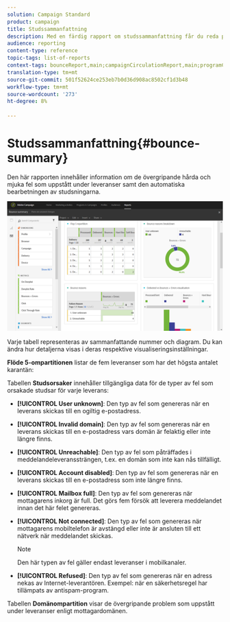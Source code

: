 ```yaml
---
solution: Campaign Standard
product: campaign
title: Studssammanfattning
description: Med en färdig rapport om studssammanfattning får du reda på status för skickade kampanjer och vilka fel de har råkat ut för.
audience: reporting
content-type: reference
topic-tags: list-of-reports
context-tags: bounceReport,main;campaignCirculationReport,main;programCirculationReport,main
translation-type: tm+mt
source-git-commit: 501f52624ce253eb7b0d36d908ac8502cf1d3b48
workflow-type: tm+mt
source-wordcount: '273'
ht-degree: 8%

---
```



# Studssammanfattning{#bounce-summary}

Den här rapporten innehåller information om de övergripande hårda och mjuka fel som uppstått under leveranser samt den automatiska bearbetningen av studsningarna.

![](assets/campaign_reports_bounces.png)

Varje tabell representeras av sammanfattande nummer och diagram. Du kan ändra hur detaljerna visas i deras respektive visualiseringsinställningar.

**Flöde 5-ompartitionen** listar de fem leveranser som har det högsta antalet karantän:

Tabellen **Studsorsaker** innehåller tillgängliga data för de typer av fel som orsakade studsar för varje leverans:

* **[!UICONTROL User unknown]**: Den typ av fel som genereras när en leverans skickas till en ogiltig e-postadress.
* **[!UICONTROL Invalid domain]**: Den typ av fel som genereras när en leverans skickas till en e-postadress vars domän är felaktig eller inte längre finns.
* **[!UICONTROL Unreachable]**: Den typ av fel som påträffades i meddelandeleveranssträngen, t.ex. en domän som inte kan nås tillfälligt.
* **[!UICONTROL Account disabled]**: Den typ av fel som genereras när en leverans skickas till en e-postadress som inte längre finns.
* **[!UICONTROL Mailbox full]**: Den typ av fel som genereras när mottagarens inkorg är full. Det görs fem försök att leverera meddelandet innan det här felet genereras.
* **[!UICONTROL Not connected]**: Den typ av fel som genereras när mottagarens mobiltelefon är avstängd eller inte är ansluten till ett nätverk när meddelandet skickas.

   >[!NOTE]
   >
   >Den här typen av fel gäller endast leveranser i mobilkanaler.

* **[!UICONTROL Refused]**: Den typ av fel som genereras när en adress nekas av Internet-leverantören. Exempel: när en säkerhetsregel har tillämpats av antispam-program.

Tabellen **Domänompartition** visar de övergripande problem som uppstått under leveranser enligt mottagardomänen.
